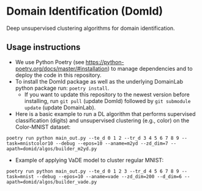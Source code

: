 # Domain Identification (DomId)

Deep unsupervised clustering algorithms for domain identification.

## Usage instructions

- We use Python Poetry (see <https://python-poetry.org/docs/master/#installation>) to manage dependencies and to deploy the code in this repository.
- To install the DomId package as well as the underlying DomainLab python package run: `poetry install`.
    - If you want to update this repository to the newest version before installing, run `git pull` (update DomId) followed by `git submodule update` (update DomainLab). 
- Here is a basic example to run a DL algorithm that performs supervised classification (digits) and unsupervised clustering (e.g., color) on the Color-MNIST dataset:
```
poetry run python main_out.py --te_d 0 1 2 --tr_d 3 4 5 6 7 8 9 --task=mnistcolor10 --debug --epos=10 --aname=m2yd --zd_dim=7 --apath=domid/algos/builder_m2yd.py
```
- Example of applying VaDE model to cluster regular MNIST:
```
poetry run python main_out.py --te_d 0 1 2 3 --tr_d 4 5 6 7 8 9 --task=mnist --debug --epos=10 --aname=vade --zd_dim=200 --d_dim=6 --apath=domid/algos/builder_vade.py
```
